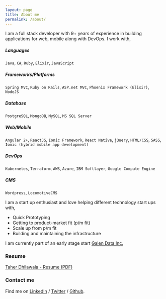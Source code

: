 ```yaml
---
layout: page
title: About me
permalink: /about/
---
```


I am a full stack developer with 9+ years of experience in building applications for web, mobile along with DevOps. I work with,

##### Languages
`Java`, `C#`, `Ruby`, `Elixir`, `JavaScript`

##### Frameworks/Platforms
`Spring MVC`, `Ruby on Rails`, `ASP.net MVC`, `Phoenix Framework (Elixir)`, `NodeJS`

##### Database
`PostgreSQL`, `MongoDB`, `MySQL`, `MS SQL Server`

##### Web/Mobile
`Angular 2+`, `ReactJS`, `Ionic Framework`, `React Native`, `jQuery`, `HTML/CSS`, `SASS`, `Ionic (hybrid mobile app development)`

##### DevOps
`Kubernetes`, `Terraform`, `AWS`, `Azure`, `IBM Softlayer`, `Google Compute Engine`

##### CMS
`Wordpress`, `LocomotiveCMS`

I am a start up enthusiast and love helping different technology start ups with,

* Quick Prototyping
* Getting to product-market fit (p/m fit)
* Scale up from p/m fit
* Building and maintaining the infrastructure

I am currently part of an early stage start <a href="http://www.galendata.com/" target="_blank">Galen Data Inc.</a>

### Resume

<a href="/assets/docs/resume.pdf" target="_blank">Taher Dhilawala - Resume (PDF)</a>

### Contact me

Find me on  [LinkedIn][linkedIn] / [Twitter][Twitter] / [Github][github].

[linkedIn]: https://www.linkedin.com/in/tahernd/
[github]: https://github.com/taher435
[twitter]: https://twitter.com/taher435


